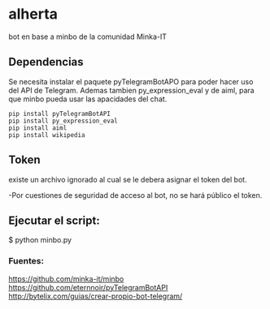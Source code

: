 # alherta
bot en base a minbo de la comunidad Minka-IT

## Dependencias
Se necesita instalar el paquete pyTelegramBotAPO para poder hacer uso del API de Telegram.
Ademas tambien py_expression_eval y de aiml, para que minbo pueda usar las apacidades del chat.

	pip install pyTelegramBotAPI
	pip install py_expression_eval
	pip install aiml
	pip install wikipedia

## Token
existe un archivo ignorado al cual se le debera asignar el token del bot.

-Por cuestiones de seguridad de acceso al bot, no se hará público el token.
 

## Ejecutar el script:

$ python minbo.py

### Fuentes:
https://github.com/minka-it/minbo
https://github.com/eternnoir/pyTelegramBotAPI
http://bytelix.com/guias/crear-propio-bot-telegram/

